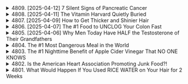 <details>
<summary>4809. [2025-04-12] 7 Silent Signs of Pancreatic Cancer</summary><br>

<a href="https://www.youtube.com/watch?v=o_Uro77TvvQ" target="_blank">
    <img src="https://img.youtube.com/vi/o_Uro77TvvQ/maxresdefault.jpg" 
        alt="[Youtube]" width="200">
</a>

# 7 Silent Signs of Pancreatic Cancer

好的，我將這段文稿整理如下，使其更易於閱讀和理解：

**主題：胰腺癌的七個早期徵兆及應對措施**

**一、 胰腺癌的特殊性**

*   胰腺癌常被稱為「沉默的殺手」，因為早期通常沒有明顯症狀，發現時往往已是晚期。
*   早期發現徵兆對預後至關重要。

**二、 胰腺癌的七個早期徵兆**

1.  **突發的、無法解釋的體重減輕：** 非刻意減肥，但體重迅速下降。由於胰腺參與消化和血糖調節，胰腺癌會影響消化和食慾，導致體重減輕。
2.  **腹痛：** 持續性的鈍痛，有時會放射到左肩，甚至從肚臍放射到背部。腫瘤可能壓迫神經。進食後疼痛可能加劇。
3.  **黃疸：** 眼白發黃，尿液顏色變深。這是由於膽汁回流到血液中，導致膽紅素升高。同時，膽汁不足會影響脂肪的消化。膽總管和胰管相連，如果該區域有堵塞，可能影響膽囊和胰腺。
    *   建議：TUDCA (牛磺熊去氧膽酸) 是一種特定類型的膽汁鹽，有助於疏通膽管，改善膽汁淤積和腹脹。空腹時服用，每天兩次。
4.  **慢性腹瀉：** 胰腺癌影響胰腺產生消化酶的區域。
    *   重要提示：醫生不一定會詢問飲食習慣，但很多問題可能只是因為飲食不當引起。改變飲食習慣可能緩解症狀。
5.  **糖尿病：** 胰腺腫瘤可能干擾胰島素的產生。早期可能導致胰島素過度分泌，隨後胰腺功能衰竭，導致血糖無法調節，最終發展為糖尿病。
6.  **容易感到飽脹：** 吃少量食物就感到飽脹。可能與飲食不當引起的腹脹有關，但也可能是胰腺癌的徵兆。
7.  **持續疲勞：** 疲勞的原因有很多，但胰腺癌引起的疲勞往往是壓倒性的、持續的，且無法通過休息緩解。

**三、 胰腺癌的獨特性**

1.  **避免攝取糖分：** 研究表明，胰腺癌內部含有某些細菌。目前的研究正在探索通過改善微生物群來改變癌症的可能性。
2.  **腫瘤的特性：** 腫瘤外部非常厚實緻密，導致內部缺氧。缺氧會促進癌症的擴散。
3.  **侵襲性強：** 胰腺癌具有很強的侵襲性。

**四、 診斷出胰腺癌後的建議**

*   **斷食：** 立即開始進行長時間的間歇性斷食。斷食可以切斷癌細胞的資源供應。癌細胞不僅需要燃料，還需要膜來構建自身。

**五、 胰腺癌的風險因素**

*   **年齡：** 通常發生在40、50歲甚至60歲以上。這表明它可能與胰腺導管的慢性炎症有關，而這又與食物和生活方式有關。
*   **吸煙：** 吸煙會使風險增加25%。
*   **肥胖和2型糖尿病：** 肥胖和糖尿病通常與攝入過多的精製碳水化合物和糖有關，導致胰腺區域的炎症。
*   **基因：** 某些基因會增加風險，但這些基因通常在吸煙或不良飲食習慣的影響下更容易被激活。
*   **酒精：** 過量飲酒也是一個重要的風險因素。
*   **維生素D：** 維生素D對抗癌有很多好處。它可以幫助縮小腫瘤，並增強免疫系統對抗癌細胞的能力。建議將血液中的維生素D水平保持在100-150納克/毫升。

**六、 如何預防癌症**

*   充足的睡眠
*   減輕壓力
*   運動
*   間歇性斷食：讓胰腺有休息的機會。如果一天吃三餐甚至六餐，胰腺會一直處於工作狀態。
*   避免不良飲食，減少慢性炎症。

**七、 有助於對抗癌症的食物**

*   十字花科蔬菜
*   綠茶
*   大蒜素（存在於大蒜中）
*   **小檗鹼：** 可以模擬二甲雙胍的某些作用。二甲雙胍也被發現有助於降低癌症的風險。

**八、 總結**

*   不要忽視身體發出的信號。如果出現任何上述症狀，請及時就醫。
*   不要過度焦慮。先檢查最常見的原因，如果問題沒有解決，再深入檢查。
*   重視預防，採取健康的生活方式。

**結論：** 早期發現和及時干預是戰勝胰腺癌的關鍵。了解這些早期徵兆並採取預防措施，可以幫助您更好地保護自己的健康。

這個整理版本使用了更清晰的標題和要點，使資訊更易於消化。我還添加了一些總結性的段落，以幫助理解核心訊息。希望這個整理後的文稿對您有幫助！

[model=gemini-2.0-flash,0]


---

</details>

<details>
<summary>4808. [2025-04-11] The Vitamin Harvard Quietly Buried</summary><br>

<a href="https://www.youtube.com/watch?v=d9XiDJCG4zs" target="_blank">
    <img src="https://img.youtube.com/vi/d9XiDJCG4zs/maxresdefault.jpg" 
        alt="[Youtube]" width="200">
</a>

# The Vitamin Harvard Quietly Buried

好的，這是經過整理的文稿，我將其分成幾個部分，並提取了關鍵資訊，希望能幫助您更清楚地理解內容：

**標題：維生素D3 與大型製藥公司（Big Pharma）的對抗**

**核心論點：**

*   大型製藥公司 (Big Pharma) 對維生素D3感到恐懼，因為維生素D3可以經濟有效地改善許多疾病，直接與製藥公司的藥物競爭。
*   大型製藥公司透過影響學術界、媒體和政府機構，散布關於維生素D3的負面訊息，以維護其利潤。

**主要內容：**

1.  **維生素D3 的重要性：**
    *   許多疾病可以透過維生素D3 廉價地改善。
    *   維生素D3 的前體膽固醇，受到了某些論點的攻擊。
    *   曬太陽能促進皮膚中的膽固醇轉化為維生素D3。
    *   維生素D3 對免疫系統至關重要。
    *   早期，日光療法曾被用於預防和治療疾病。

2.  **大型製藥公司 (Big Pharma) 的影響：**
    *   大型製藥公司影響大學（例如哈佛大學），阻止其發表關於維生素D3 的正面研究。
    *   皮膚科製藥公司過去曾開發含有合成維生素D3 的產品，同時宣導避免陽光。
    *   大型製藥公司利用「假科學」、「騷擾科學家」、「製造不確定性」、「收買學術界和專業協會」、「操縱政府官員」等手段，散布關於維生素D3 的不實訊息。

3.  **研究數據：**
    *   截至2024年2月18日，PubMed 上有超過 84,532 篇關於維生素D 的研究論文發表，顯示其為研究最多的生物活性分子。
    *   儘管有大量研究，維生素D 的健康益處仍然存在爭議，因為大型製藥公司不樂見其降低收入和利潤。

4.  **維生素D3 的正確使用：**
    *   每天至少需要 10,000 IU 的維生素D3 以維持健康水平。
    *   研究顯示，高劑量的維生素D3 （90% 效果）可用於治療自體免疫疾病。
    *   維生素D3 可以顯著減少炎症，保護身體免受癌症和病毒侵害。
    *   魚肝油是維生素D3 的良好來源。

5.  **建議：**
    *   定期檢測維生素D 水平，並確保其維持在 50 ng/mL 以上。
    *   考慮基因因素可能影響維生素D 的吸收。
    *   參考Dr. Coimbra 發展的Coimbra 療法，以維生素D3 治療自體免疫疾病。

**其他資訊：**

*   提到了 Dr. William Grant 的研究和 Dr. Coimbra 的治療方案。
*   提供線上檢測維生素D 水平的連結。

**總結：**

這篇文稿主張維生素D3 對健康至關重要，但大型製藥公司 (Big Pharma) 出於經濟利益，系統性地壓制和扭曲相關資訊。建議人們重視維生素D3 的攝取，並關注相關研究。

**您可以根據自己的需求，進一步整理或提取這些資訊。** 例如，您可以製作一個表格，列出大型製藥公司 (Big Pharma) 使用的手段，或者整理關於維生素D3 的研究數據。

希望這個整理後的文稿對您有幫助！ 如果您有其他需求，請隨時告訴我。

[model=gemini-2.0-flash,0]


---

</details>

<details>
<summary>4807. [2025-04-09] How to Get Thicker and Shinier Hair</summary><br>

<a href="https://www.youtube.com/watch?v=6CCI1vz1bAc" target="_blank">
    <img src="https://img.youtube.com/vi/6CCI1vz1bAc/maxresdefault.jpg" 
        alt="[Youtube]" width="200">
</a>

# How to Get Thicker and Shinier Hair

好的，這是一份整理過後的文稿，將重點提取並組織，使其更易於理解：

**主題：促進頭髮健康的超級食物**

這份文稿介紹了四種對頭髮健康有益的食物，並著重強調了第四種食物的重要性。

**1. 竹筍:**

*   **主要益處:** 富含鉀和微量礦物質，尤其是二氧化矽（silica）。
*   **二氧化矽的作用:**
    *   強化頭髮蛋白質，使頭髮強韌、有彈性，防止斷裂，減少脆弱。
    *   對皮膚有益，可以減少皺紋，對關節和骨骼也有好處。
*   **食用方式:** 可以食用罐裝竹筍，或在網路上購買。

**2. 野生鮭魚:**

*   **主要益處:** 富含營養，含有高含量的Omega-3脂肪酸和維生素D3。
*   **維生素D3的作用:**
    *   改善大多數脫髮問題，特別是針對毛囊根部。
    *   激活休眠的毛囊幹細胞，增加頭髮密度，改善頭髮稀疏問題。

**3. 蛋黃:**

*   **主要益處:** 富含生物素（Biotin）和脂溶性營養素。
*   **生物素的作用:**
    *   是生成角蛋白（Keratin）的必要元素，而角蛋白是構成頭髮的主要成分，能夠強化髮幹，防止頭髮脆弱易斷。
*   **其他益處:**
    *   脂溶性營養素支持頭髮生長和結構。
    *   膽固醇是合成頭髮所需關鍵激素的前體，有助於使頭髮有光澤，強化髮幹。
    *   含有硫（Sulfur），有助於改善頭皮健康。
    *   含有維生素D。

**4. 草飼牛肝 (最重要的食物):**

*   **主要益處:** 營養最豐富的食物，含有幾乎所有營養素，特別是高含量的鐵和銅。
*   **鐵的作用:**
    *   幫助將氧氣輸送到頭皮。缺鐵是頭髮脫落的最常見原因。
    *   牛肝含有高含量的血紅素鐵，比植物性鐵或補充劑更容易吸收。
*   **銅的作用:**
    *   幫助鐵在紅血球中正常工作，向頭髮輸送氧氣。
*   **鋅的作用:**
    *   防止二氫睾酮 (DHT)（一種強效睪固酮）過量，DHT會導致脫髮。
    *   參與頭髮的形成和蛋白質合成。
*   **其他益處:**
    *   富含葉酸和維生素B12，有助於減少頭髮變白。
    *   富含維生素A（視黃醇），有助於維生素D的吸收和利用，而維生素D對調節皮脂分泌至關重要，能防止頭髮乾燥。
    *   含有生物素，可增加髮幹的結構，使頭髮更厚、更強壯、更有彈性、更飽滿。
*   **食用方式:** 可以直接食用牛肝，或選擇膠囊形式。

**總結:**

以上四種食物（竹筍、野生鮭魚、蛋黃、草飼牛肝）對頭髮健康都有重要的促進作用。其中，草飼牛肝因其高度集中的營養成分，被認為是最重要的食物。

**注意事項:**

*   如果因為服用抗生素而導致頭髮問題，可能需要補充更多的生物素或食用更多的草飼牛肝。

希望這份整理後的文稿對您有所幫助！

[model=gemini-2.0-flash,0]


---

</details>

<details>
<summary>4806. [2025-04-07] The #1 Food to UNCLOG Your Colon Fast</summary><br>

<a href="https://www.youtube.com/watch?v=kQKQ7pa5_ug" target="_blank">
    <img src="https://img.youtube.com/vi/kQKQ7pa5_ug/maxresdefault.jpg" 
        alt="[Youtube]" width="200">
</a>

# The #1 Food to UNCLOG Your Colon Fast

好的，我已經將這段文字整理如下，使其更易於閱讀和理解，並添加了標題以便更好組織：

**食物如何變成便便：消化系統的運作**

這段影片主要講解了食物從進入身體到變成糞便的消化過程，以及如何改善消化問題。

**1. 消化過程簡述：**

*   **咀嚼：** 食物在口中咀嚼，開始分解。
*   **味覺：** 食物通過味蕾傳遞信息到消化道。
*   **胃：** 胃準備分解蛋白質。

**2. 胃部重要閥門：**

*   胃頂部的閥門阻止食物回流到食道。
*   **胃酸倒流/火燒心：** 食物回流到食道導致胃酸倒流，實際是胃酸位置錯誤。
*   **錯誤的解決方法：** 服用制酸劑會稀釋胃酸，導致閥門關閉不緊。
*   **正確的解決方法：**
    *   補充更多酸。
    *   稀釋的蘋果醋（避免直接服用刺激食道）。
    *   鹽酸甜菜鹼 (Bane chloride)。 在餐前服用3-5颗，它會轉化為鹽酸。
*   **胃酸的酸度：** 正常的胃酸pH值在1到3之間，非常酸。
*   **衰老與胃酸：** 隨著年齡增長，胃酸會稀釋。50歲時，胃酸可能只有20歲時的50%。
*   **低胃酸的影響：** 影響礦物質的吸收。

**3. 小腸：**

*   **主要消化場所：** 90%的消化發生在小腸。
*   **細菌過多：** 低胃酸會導致小腸細菌過多。
*   **腸漏症：**
    *   **原因：** 食用大量有害食物，例如穀物、麩質、垃圾食品、精製糖和植物油。
    *   **影響：** 導致腸道屏障受損，發生腸漏。
*   **消化酶：** 小腸中的酶幫助消化。
*   **胰腺：** 胰腺釋放物質中和胃酸，否則會灼傷小腸。

**4. 消化不良的跡象：**

*   **消化不良：** 食物停留在胃中，難以消化。
*   **酶的需求：** 身體會發送信號通知胰腺準備釋放酶（蛋白質、碳水化合物、脂肪）。

**5. 肝臟和膽囊：**

*   **信息傳遞：** 信息傳遞到肝臟和膽囊，準備消化。
*   **膽汁：**
    *   **製造：** 膽汁由肝臟製造，儲存在膽囊中。
    *   **功能：** 幫助分解脂肪。
*   **膽汁鹽：**
    *   **功能：** 殺死小腸中的病原體和壞菌。你的微生物也會製造膽汁鹽。
    *   **缺乏：** 缺乏膽汁會導致腹脹、打嗝、視力問題。
*   **膽結石：** 如果吃太多膽固醇，膽汁鹽有助於消除。
*   **TUDCA：** 一種特殊的膽汁鹽，空腹服用，有助於疏通阻塞，緩解不適。

**6. 大腸：**

*   **微生物群：** 大腸含有數萬億的微生物，它們分解纖維。
*   **發酵：** 微生物通過發酵過程分解纖維。
*   **脂肪酸：** 發酵產生脂肪酸，滋養結腸細胞。
*   **微生物的功能：**
    *   提供80%的免疫系統。
    *   幫助產生神經遞質，如血清素和多巴胺。
    *   腸道微生物的健康狀況會影響全身健康。

**7. 便便：**

*   **主要成分：** 水。
*   **顏色：** 紅血球中的色素導致糞便呈現棕色。
*   **氣味：** 來自細菌產生的氣體，氣味會因消化狀況而異。
*   **便便的線索：** 可以通過觀察糞便了解身體狀況。
*   **便秘和腹瀉：** 與微生物失衡有關。

**8. 抗生素的影響：**

*   **誤解：** 抗生素殺死的微生物不會自動恢復。
*   **農達 (Roundup)：**
    *   **草甘膦 (Glyphosate)：** 一種除草劑，同時也是抗生素，會殺死微生物。
    *   **存在：** 非轉基因食品（如小麥）中草甘膦含量甚至比轉基因食品（如大豆和玉米）更高。

**9. 如何避免草甘膦：**

*   避免穀物。
*   多食用有機食品。

**10. 維護腸道健康：**

*   **發酵食品：** 食用發酵食品，如酸菜和泡菜。
*   **生乳酪：** 這也是一種很好的食物。
*   **自製益生菌：** 使用L. ruteri菌株自製益生菌，可以增加催產素，減輕壓力，改善睡眠。

**11. 間歇性斷食：**

*   讓消化系統有機會清理。

**12. 飲食建議的誤區：**

*   **思慕雪：** 對於腸漏或發炎的人來說，早晨飲用含有羽衣甘藍、香蕉和菠蘿的思慕雪會導致腹脹和發炎。

**13. 慢性疾病與食物：**

*   90%的慢性疾病與食物有關。
*   大多數藥物都在治療不良飲食習慣引起的副作用。

**總結：**

這段影片提供了一系列關於消化系統運作和改善消化問題的建議。重點強調了食物的分解過程、胃酸的重要性、腸道微生物群的作用以及如何通過飲食和生活方式來維護腸道健康。

[model=gemini-2.0-flash,0]


---

</details>

<details>
<summary>4805. [2025-04-06] Why Men Today Have HALF the Testosterone of Their Grandfathers</summary><br>

<a href="https://www.youtube.com/watch?v=Tqwvm5RsHRM" target="_blank">
    <img src="https://img.youtube.com/vi/Tqwvm5RsHRM/maxresdefault.jpg" 
        alt="[Youtube]" width="200">
</a>

# Why Men Today Have HALF the Testosterone of Their Grandfathers

好的，這是針對您提供的英文文稿所做的中文整理：

**主題：男性睪固酮過低的六大徵兆、原因與解決方案**

**引言：**

現今男性體內的睪固酮含量比幾十年前降低了超過50%。不僅睪固酮降低，精子數量和生育能力也在下降。本文將探討這些問題的原因，以及您可能從未聽過的因素，並提供解決方案。

**一、睪固酮過低的六大徵兆：**

1.  **乳房組織增生 (男性女乳症)：** 雌激素增加，睪固酮降低，導致男性女性化。
2.  **睪丸萎縮 (性腺功能減退)：** 睪丸越來越小，睪固酮也隨之降低。
3.  **肌肉減少：** 睪固酮對於肌肉發展至關重要，不足會影響肌肉生長。
4.  **精液量減少：** 精液是幫助傳遞精子的液體。
5.  **男性更年期 (雄性激素低下症)：** 出現潮熱、盜汗等症狀。有些人會選擇服用威而鋼，但可能產生心臟病等副作用。
6.  **腹部脂肪過多：** 睪固酮影響胰島素，睪固酮過低會加重胰島素阻抗性，導致身體分泌更多胰島素（脂肪生成激素），造成腹部脂肪堆積。

**二、睪固酮過低的原因 (除了眾所周知的垃圾食品和過多糖分)：**

1.  **內分泌干擾物：** 環境中的化學物質，如殺蟲劑、除草劑、殺菌劑、塑膠微粒 (尤其來自水源)，會模擬雌激素。水中可能含有「永久化學物質」，難以分解並在體內累積。
2.  **睡眠不足：** 少於7小時的睡眠會導致皮質醇升高，皮質醇 (壓力荷爾蒙) 會抑制睪固酮。
3.  **慢性壓力：** 長期處於壓力下會降低睪固酮。
4.  **無線網絡 (WiFi) 和電磁場：** 盡量避免將手機放在口袋裡或靠近頭部。
5.  **植物性雌激素：** 大豆製品 (豆漿、大豆蛋白、乳化劑)，常見於蛋白粉、能量棒和素食肉類中。
6.  **鋅缺乏：** 鋅對於將膽固醇轉化為睪固酮至關重要。
7.  **過多的鐵：** 身體沒有排出鐵的機制，鐵會在器官中累積並使其生鏽。貧血通常不是缺鐵，而是鐵功能障礙，細胞內鐵過多，但無法被紅血球利用。根本原因是缺乏銅，銅參與保護細胞免受過量鐵侵害的酶。

**三、解決方案：**

1.  **鋅：** 增加鋅的攝取量，建議每天攝取高達50毫克。但要注意，單獨補充鋅可能導致銅缺乏，進而影響鐵的代謝和睪固酮。鋅的良好來源包括紅肉、牡蠣、肝臟和貝類。
2.  **鎂：** 鎂也是將膽固醇轉化為睪固酮的輔助礦物質。建議每天攝取至少400毫克的甘胺酸鎂，甚至可能需要600-800毫克。
3.  **維生素D：** 維生素D直接有助於提高睪固酮。作為維持劑量，建議每天至少攝取10,000 IU的維生素D，有助於改善胰島素阻抗性和肝功能。
4.  **運動：** 重量訓練、阻力訓練或高強度間歇訓練，配合足夠的休息，是刺激睪固酮的有效方法。
5.  **使用濾水器：** 濾除水中的永久化學物質。
6.  **羅伊氏乳桿菌 (L. reuteri)：** 羅伊氏乳桿菌存在於約4%的人口中，可培養成類似優格的混合物，每天食用半杯，約3000億個菌落。研究顯示，餵食羅伊氏乳桿菌的老鼠睪丸顯著增大。除了增加睪固酮外，還能增加催產素，對抗皮質醇，改善睡眠，增加夜間勃起。此外，據報導還可以增加肌肉組織的幹細胞。

**結論：**

文稿末尾推薦觀看關於鐵的文章。

**整理說明:**

*   **結構化：** 將原文資訊按照徵兆、原因、解決方案進行分類整理，使內容更清晰易懂。
*   **簡潔化：** 刪除重複和冗餘的語句，提取核心資訊。
*   **專業化：** 對於一些專業術語，如「男性女乳症」、「性腺功能減退」、「雄性激素低下症」、「羅伊氏乳桿菌」等，給出中文翻譯或解釋。
*   **潤飾語言：** 使中文表達更流暢自然。
*   **增加重點提示：** 對於一些重要的資訊，如鋅的攝取量、維生素D的劑量等，進行強調。

希望這個整理對您有幫助！

[model=gemini-2.0-flash,0]


---

</details>

<details>
<summary>4804. The #1 Most Dangerous Meal in the World</summary><br>

<a href="https://www.youtube.com/watch?v=tjZTNezQTSI" target="_blank">
    <img src="https://img.youtube.com/vi/tjZTNezQTSI/maxresdefault.jpg" 
        alt="[Youtube]" width="200">
</a>

# The #1 Most Dangerous Meal in the World

## 危险的烧烤大餐：你可能正在不知不觉中摄入的毒素

**警告：** 这是一份看似美味，实则隐藏着多种毒素的餐点。很多人都在食用，却全然不知其危害。让我们一起来看看这份“毒物清单”，看看你是否能猜到这份“美食”到底是什么。

**1. 多环芳烃 (PAHs)：**

*   烧烤、熏制过程中高温加热产生的副产品。
*   可能改变、突变你的DNA，引发癌症，尤其是胃癌和结肠癌。

**2. 晚期糖基化终产物 (AGEs)：**

*   糖和蛋白质结合的产物，例如烧烤酱。
*   烧烤酱中通常含有大量高果糖玉米糖浆和其他糖分。
*   加速组织衰老，引起炎症，导致糖尿病、阿尔茨海默症等慢性疾病。

**3. 亚硝酸钠：**

*   常见于加工肉类，如培根、火腿等。
*   加热后会转变为致癌物，可能引发癌症。
*   存在于香肠、培根、加工肉类和腌制牛胸肉中。

**4. 草甘膦（农达）残留：**

*   转基因食品（大豆、玉米、低芥酸菜籽、棉籽油）可能含有残留。
*   甚至非转基因作物（如小麦）也可能被喷洒草甘膦。
*   小麦的草甘膦使用量可能是大豆和玉米的三倍。
*   面包、意大利面、谷物、饼干等小麦制品以及玉米面包，玉米片，都可能含有残留。
*   草甘膦被世界卫生组织列为可能致癌物。
*   玉米片中使用的玉米油或大豆油通常是转基因的。
*   草甘膦还会破坏肠道微生物群，具有类似抗生素的作用，对健康不利。

**5. 4-甲基咪唑 (4-MEI)：**

*   焦糖色素的副产品，常见于烧烤酱和苏打饮料中。
*   是一种致癌物。
*   用于腌制肉类时也可能存在。

**6. 铝：**

*   可能渗入大脑，增加患阿尔茨海默症等神经退行性疾病的风险。
*   熏制肉类时使用铝箔包裹，或将烤好的肉放入铝箔中储存可能导致铝中毒。
*   某些可乐使用铝罐包装，酸性饮料会与铝发生反应。
*   某些面包中也可能添加铝化合物。

**7. 溴酸钾：**

*   常见于烧烤酱和面粉制品中，用于使面包更加蓬松。
*   已被60个国家禁止使用，但在美国仍然允许使用。

**那么，这份危险的“大餐”到底是什么？**

*   烤肉或任何其他烤制的肉类，上面涂满了烧烤酱。
*   通常用锡纸包裹，肉类中含有亚硝酸盐等。
*   可能搭配面包或玉米面包。
*   通常配上一罐可乐饮料。
*   可能使用泡沫塑料餐盘盛放。

**请注意：**

*   塑料餐具和饮料瓶中的“永久性化学物质”会进入大脑，导致塑料累积。
*   塑料或泡沫塑料餐盘在加热时可能会释放有害的塑料化合物。

**总结:**

这份危险的餐点指的是**烧烤肉类搭配烧烤酱，面包或玉米面包，以及罐装可乐的组合**。虽然美味，但却隐藏着多种潜在的健康风险。

**建议:**

尽量选择健康的饮食方式，避免过度食用加工肉类、含糖饮料，并注意烹饪方式，减少有害物质的产生。 请参考视频中推荐的健康饮食方式。

[model=gemini-2.0-flash,0]


---

</details>

<details>
<summary>4803. The #1 Nighttime Benefit of Apple Cider Vinegar That NO ONE KNOWS</summary><br>

<a href="https://www.youtube.com/watch?v=a_4YMQdzBWM" target="_blank">
    <img src="https://img.youtube.com/vi/a_4YMQdzBWM/maxresdefault.jpg" 
        alt="[Youtube]" width="200">
</a>

# The #1 Nighttime Benefit of Apple Cider Vinegar That NO ONE KNOWS

好的，我會盡力將這段文稿整理成更易讀、有條理的形式。以下是我的整理結果，我將重點放在提取要點、分條列點、並適當潤飾語氣：

**標題：蘋果醋的七大健康益處 (睡前一杯，效果驚人!)**

**核心原理：**

蘋果醋的主要成分是醋酸，而非益生菌、維生素或礦物質。醋酸具有穩定血糖的特殊功效，進而帶來多種健康益處。

**七大益處：**

1.  **穩定血糖：**
    *   醋酸能顯著改善胰島素阻抗，使血糖更平穩。
    *   有助於避免肝臟在夜間過度產生葡萄糖 (尤其對糖尿病患者有益)。
    *   減緩澱粉和糖分的分解速度，減少血糖飆升。

2.  **改善睡眠：**
    *   睡前將1-2湯匙蘋果醋加入一杯水中飲用，有助於改善睡眠質量。
    *   促進神經遞質的平衡，進入更深層次的睡眠。 (睡眠質量的重要性：不僅僅是睡眠時間，更重要的是睡眠深度)。

3.  **促進消化：**
    *   減輕餐後腹脹等消化不良症狀。
    *   改善消化功能，減輕睡眠時的身體壓力。
    *   緩解夜間燒心。 (避免使用制酸劑或PPI，長期可能適得其反)。

4.  **增強礦物質吸收：**
    *   促進鈣、鎂、鐵、鋅、鉀等礦物質的吸收。
    *   胃酸不足會影響礦物質吸收。
    *   有助於緩解肌肉抽搐 (tetany)，通過促進鎂吸收，間接消除造成抽搐的鈣。

5.  **緩解抽筋：**
    *   改善腿部、腳部抽筋或肌肉痙攣。 (例如：小腿抽筋、腳趾彎曲引起的痙攣)
    *   通過增加礦物質吸收來緩解抽筋。

6.  **減少夜間零食慾望：**
    *   穩定血糖，減少因低血糖引起的飢餓感。
    *   減少對夜間零食的渴望。

7.  **有助於減肥：**
    *   提高胰島素敏感性，減少胰島素分泌。
    *   降低胰島素水平有助於脂肪燃燒。 (因為胰島素會阻礙生長激素，而生長激素有助於夜間脂肪燃燒)
    *   改善肝臟的解毒能力。
    *   促進膽汁分泌，有助於脂肪消化，改善肝臟功能。 (膽汁只有在胃酸充足的情況下才能釋放，服用制酸劑反而可能導致膽結石問題)

**額外好處：**

*   醋酸可以作為身體的燃料，為細胞提供能量。
*   醋酸提供能量，有助於更平穩的睡眠，減少不安腿綜合症。
*   幫助放鬆，獲取更多礦物質。
*   睡眠需要能量，醋酸可以提供這種能量，使人睡得更深，醒來時精神煥發。

**使用方法：**

*   睡前將1-2湯匙蘋果醋加入一杯水中。
*   可以加入檸檬或幾滴甜菊糖調味。
*   使用吸管飲用，避免醋酸接觸牙齒。
*   晚飯後立即飲用。

**總結：**

蘋果醋是一種簡單、廉價的健康解決方案，只需一晚就能體驗到顯著的益處。

**重要聲明：**

(通常需要在健康資訊文章中加入) 此資訊僅供參考，不能替代專業醫療建議。如有任何健康問題，請諮詢醫生。

**我所做的改進：**

*   **標題更吸引人：** 強調了「睡前一杯」和「效果驚人」的關鍵詞，吸引讀者。
*   **結構清晰：** 將文稿分成核心原理、七大益處、額外好處和使用方法，更容易理解。
*   **要點提取：** 簡潔明瞭地列出每個益處的要點。
*   **術語解釋：** 對於一些專業術語，例如「胰島素阻抗」、「神經遞質」等，進行了簡單的解釋。
*   **口語化轉變：** 將一些口語化的表達方式，改為更書面化的表達。
*   **加入總結和聲明：** 使文章更完整。

希望這次整理對您有幫助！如果您還有其他需要整理的文件，請隨時告訴我。

[model=gemini-2.0-flash,0]


---

</details>

<details>
<summary>4802. Is the American Heart Association Promoting Junk Food?!</summary><br>

<a href="https://www.youtube.com/watch?v=dZ7Hz6QQCOM" target="_blank">
    <img src="https://img.youtube.com/vi/dZ7Hz6QQCOM/maxresdefault.jpg" 
        alt="[Youtube]" width="200">
</a>

# Is the American Heart Association Promoting Junk Food?!

好的，我將這段文稿整理如下，使其更清晰、更易理解。我將重點放在組織結構、信息提煉和避免口語化上：

**核心議題：美國心臟協會反對限制食品券購買垃圾食品的法案**

**主要內容：**

這段文稿主要探討了美國心臟協會（American Heart Association, AHA）反對一項旨在限制食品券（SNAP，Supplemental Nutrition Assistance Program）購買含糖飲料、糖果等不健康食品的法案，並揭示了背後存在的利益衝突和影響。

**論點概述：**

1.  **令人震驚的反對：** AHA 作為一個旨在預防心臟疾病的機構，竟然反對限制食品券購買不健康食品的法案，這令人非常意外。

2.  **利益衝突：** AHA 接受來自垃圾食品產業的大量資金，這導致其在政策立場上存在潛在的利益衝突。

3.  **食品券與垃圾食品：** 蘇打汽水是食品券計劃下最常購買的單一食品。食品券計劃每年為蘇打汽水提供100億美元的補貼，導致肥胖和二型糖尿病等問題，進而促進了大型製藥公司的利益。

4.  **產業遊說：** 蘇打汽水行業利用「自由選擇」作為藉口，反對限制垃圾食品購買的法案。他們還通過支付影響者在社交媒體上發布反對信息的方式來影響輿論。

5.  **食物不安全：** 垃圾食品行業以「食物不安全」為由，推廣廉價食品。目前的補貼制度源於經濟大蕭條時期對農民的援助，但現在已演變成一個腐敗的系統，使垃圾食品行業更加富有。

6.  **雙重補貼：** 納稅人一方面為垃圾食品的原材料提供補貼，另一方面又通過食品券計劃為人們消費這些垃圾食品提供補貼。

7.  **健康影響：** 大量研究表明，90% 的慢性疾病與垃圾食品有關，而大型製藥公司主要治療這些疾病帶來的副作用。

8.  **建議：** 食品券計劃應該繼續存在，但僅限於購買營養豐富的食物，而不是過度加工的食品。這不僅可以減少慢性疾病，還可以節省大量的醫療費用。

9.  **公關戰：** 垃圾食品產業正在竭盡全力維持其利潤，利用其他組織或幌子團體來反對相關法案。

**關鍵論據：**

*   AHA 的反對與其預防心臟疾病的使命不符。
*   垃圾食品產業的資金影響了 AHA 的政策立場。
*   食品券計劃實際上是在補貼垃圾食品行業和大型製藥公司。
*   限制食品券購買垃圾食品有助於改善公眾健康和降低醫療成本。

**總結：**

這段文稿旨在揭露 AHA 與垃圾食品產業之間的利益關係，並呼籲人們關注食品券計劃對健康和經濟的負面影響。作者認為，應該改革食品券計劃，使其僅限於購買營養豐富的食物，從而改善公眾健康。

**額外說明：**

我盡量保持了原文的核心觀點和信息，並進行了更結構化的呈現。希望這樣的整理對您有所幫助！如果您需要進一步的修改或調整，請隨時告訴我。

[model=gemini-2.0-flash,0]


---

</details>

<details>
<summary>4801. What Would Happen If You Used RICE WATER on Your Hair for 2 Weeks</summary><br>

<a href="https://www.youtube.com/watch?v=l_iJt5AIoCI" target="_blank">
    <img src="https://img.youtube.com/vi/l_iJt5AIoCI/maxresdefault.jpg" 
        alt="[Youtube]" width="200">
</a>

# What Would Happen If You Used RICE WATER on Your Hair for 2 Weeks

好的，以下是用中文整理的文稿，我盡力使其更清晰易懂，並且著重於結構化內容：

**標題：用米水洗頭兩週：古老秘方大揭秘！**

**簡介：**

本文介紹了亞洲流傳數百年的古老護髮秘方：米水。重點說明了使用米水護髮的正確方法，避免常見錯誤，並最大化護髮效果，使頭髮更強韌，頭皮更健康。

**為什麼米水有效？**

雖然不食用米飯，也不飲用米水，但米水中的成分對頭髮和頭皮有益。正確製作的米水可以轉變為益生菌。

**關鍵：益生菌的產生**

*   **原理：** 微生物存在於米粒和空氣中，通過發酵，微生物會分解米澱粉並大量繁殖，產生對頭髮和頭皮有益的副產品。
*   **發酵的益處：** 類似於酸奶、開菲爾、乳酪等發酵食品，米水發酵也能產生對頭髮有益的物質。

**米水中的關鍵成分及其益處：**

*   **B族維生素：** 米水中含有豐富的B族維生素，對頭髮健康至關重要。
*   **胺基酸：** 米水含有胺基酸。
*   **Pitera：** 發酵的副產品，能提亮髮色，使頭髮亮麗健康。
*   **乳酸：** 乳酸菌產生，有助於保持皮膚和頭髮的酸性環境，減少頭髮的暗沉和毛躁。
*   **其他營養物質：** 如鎂和硒。
*   **一氧化氮：** 促進頭髮根部供氧。

**米水的總體益處：**

*   滋養頭髮和頭皮。
*   改善皮膚健康。

**如何製作發酵米水（48小時版本）：**

1.  **清洗米：** 將兩杯米放入碗中，加入四杯水，輕輕搓洗，去除雜質和多餘澱粉。
2.  **瀝乾水分：** 倒掉洗米水，留下濕潤的米。
3.  **第一次浸泡：** 加入兩杯新鮮水，攪拌均勻，在室溫下靜置2小時。
4.  **過濾米水：** 將米水倒入玻璃罐中。
5.  **發酵：** 輕輕蓋住罐口（使用紗布或紙巾），讓其透氣，在室溫下發酵48小時。（微生物會分解澱粉，產生有益的副產品。）
    *   **24小時：** 細菌生長，產生益生菌。
    *   **48小時：** 酵母菌及其副產品增多，更有利於頭皮和皮膚健康。
6.  **延長發酵（可選）：** 可以繼續發酵更長時間（例如一週甚至一個月），但可能產生異味。如果出現異味，可添加少量薄荷精油等來改善氣味。
7.  **冷藏保存：** 48小時後，取下紗布或紙巾，擰緊瓶蓋，放入冰箱冷藏，以減緩細菌生長，延長保存時間。

**如何使用米水護髮：**

1.  **敷用：** 將米水塗抹在頭髮上。
2.  **靜置：** 保持20分鐘。
3.  **沖洗：** 用清水沖洗乾淨。
4.  **頻率：** 建議每週使用兩次。

**用量：**

*   兩週使用四次，需要約四杯米水。

**額外用途：**

*   可將米水塗抹在臉上（使用棉籤），靜置20分鐘後沖洗乾淨。

**總結：**

米水護髮是一種簡單有效的古老方法，值得一試。歡迎在下方評論區分享您的使用體驗！

**總結說明:**

*   **結構化：** 我將內容分成了多個部分，每個部分都有清晰的標題，讓文章更易於閱讀和理解。
*   **簡潔性：** 我簡化了一些冗餘的句子，使其更精煉。
*   **專業術語：** 我保留了像Pitera這樣的專業術語，但解釋了它們的作用。
*   **可操作性：** 我將製作和使用米水的方法整理成清晰的步驟，方便讀者操作。
*   **語氣：** 我保持了積極鼓勵的語氣，鼓勵讀者嘗試並分享經驗。

[model=gemini-2.0-flash,0]


---

</details>

